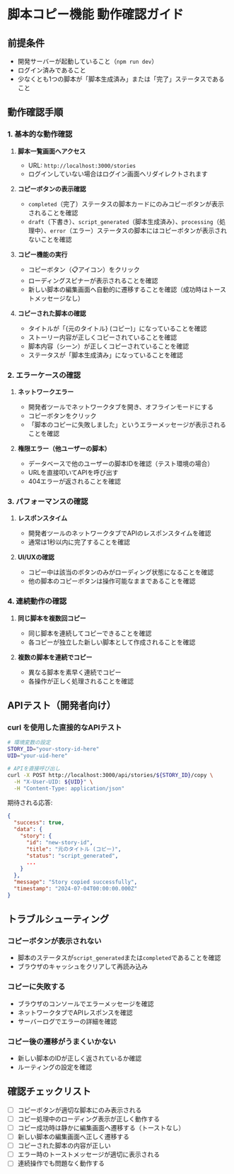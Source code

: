# 脚本コピー機能 動作確認ガイド

## 前提条件
- 開発サーバーが起動していること（`npm run dev`）
- ログイン済みであること
- 少なくとも1つの脚本が「脚本生成済み」または「完了」ステータスであること

## 動作確認手順

### 1. 基本的な動作確認

1. **脚本一覧画面へアクセス**
   - URL: `http://localhost:3000/stories`
   - ログインしていない場合はログイン画面へリダイレクトされます

2. **コピーボタンの表示確認**
   - `completed`（完了）ステータスの脚本カードにのみコピーボタンが表示されることを確認
   - `draft`（下書き）、`script_generated`（脚本生成済み）、`processing`（処理中）、`error`（エラー）ステータスの脚本にはコピーボタンが表示されないことを確認

3. **コピー機能の実行**
   - コピーボタン（📋アイコン）をクリック
   - ローディングスピナーが表示されることを確認
   - 新しい脚本の編集画面へ自動的に遷移することを確認（成功時はトーストメッセージなし）

4. **コピーされた脚本の確認**
   - タイトルが「{元のタイトル} (コピー)」になっていることを確認
   - ストーリー内容が正しくコピーされていることを確認
   - 脚本内容（シーン）が正しくコピーされていることを確認
   - ステータスが「脚本生成済み」になっていることを確認

### 2. エラーケースの確認

1. **ネットワークエラー**
   - 開発者ツールでネットワークタブを開き、オフラインモードにする
   - コピーボタンをクリック
   - 「脚本のコピーに失敗しました」というエラーメッセージが表示されることを確認

2. **権限エラー（他ユーザーの脚本）**
   - データベースで他のユーザーの脚本IDを確認（テスト環境の場合）
   - URLを直接叩いてAPIを呼び出す
   - 404エラーが返されることを確認

### 3. パフォーマンスの確認

1. **レスポンスタイム**
   - 開発者ツールのネットワークタブでAPIのレスポンスタイムを確認
   - 通常は1秒以内に完了することを確認

2. **UI/UXの確認**
   - コピー中は該当のボタンのみがローディング状態になることを確認
   - 他の脚本のコピーボタンは操作可能なままであることを確認

### 4. 連続動作の確認

1. **同じ脚本を複数回コピー**
   - 同じ脚本を連続してコピーできることを確認
   - 各コピーが独立した新しい脚本として作成されることを確認

2. **複数の脚本を連続でコピー**
   - 異なる脚本を素早く連続でコピー
   - 各操作が正しく処理されることを確認

## APIテスト（開発者向け）

### curl を使用した直接的なAPIテスト

```bash
# 環境変数の設定
STORY_ID="your-story-id-here"
UID="your-uid-here"

# APIを直接呼び出し
curl -X POST http://localhost:3000/api/stories/${STORY_ID}/copy \
  -H "X-User-UID: ${UID}" \
  -H "Content-Type: application/json"
```

期待される応答:
```json
{
  "success": true,
  "data": {
    "story": {
      "id": "new-story-id",
      "title": "元のタイトル (コピー)",
      "status": "script_generated",
      ...
    }
  },
  "message": "Story copied successfully",
  "timestamp": "2024-07-04T00:00:00.000Z"
}
```

## トラブルシューティング

### コピーボタンが表示されない
- 脚本のステータスが`script_generated`または`completed`であることを確認
- ブラウザのキャッシュをクリアして再読み込み

### コピーに失敗する
- ブラウザのコンソールでエラーメッセージを確認
- ネットワークタブでAPIレスポンスを確認
- サーバーログでエラーの詳細を確認

### コピー後の遷移がうまくいかない
- 新しい脚本のIDが正しく返されているか確認
- ルーティングの設定を確認

## 確認チェックリスト

- [ ] コピーボタンが適切な脚本にのみ表示される
- [ ] コピー処理中のローディング表示が正しく動作する
- [ ] コピー成功時は静かに編集画面へ遷移する（トーストなし）
- [ ] 新しい脚本の編集画面へ正しく遷移する
- [ ] コピーされた脚本の内容が正しい
- [ ] エラー時のトーストメッセージが適切に表示される
- [ ] 連続操作でも問題なく動作する